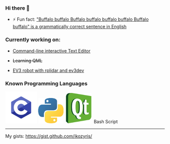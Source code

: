 ### Hi there 👋
- ⚡ Fun fact:  ["Buffalo buffalo Buffalo buffalo buffalo buffalo Buffalo buffalo" is a grammatically correct sentence in English](https://en.wikipedia.org/wiki/Buffalo_buffalo_Buffalo_buffalo_buffalo_buffalo_Buffalo_buffalo)

### Currently working on:
- [Command-line interactive Text Editor](https://github.com/ikozyris/txt-editor)
<!--- ~~Creating/Porting apps to Ubuntu Touch~~ -->
- ~~Learning QML~~

- [EV3 robot with rplidar and ev3dev](https://github.com/ikozyris/rplidar-ev3)

### Known Programming Languages



<img src="C-logo.png" alt="c-logo" width="100"/>&nbsp;<img src="Python-logo.png" alt="python-logo" width="80"/>&nbsp;    <img src="Qt-logo.png" alt="qt-logo" width="80"/>&nbsp;
Bash Script

----
My gists: https://gist.github.com/ikozyris/
<!--
**ikozyris/ikozyris** is a ✨ _special_ ✨ repository because its `README.md` (this file) appears on your GitHub profile.

Here are some ideas to get you started:

- 🔭 I’m currently working on ...
- 🌱 I’m currently learning ...
- 👯 I’m looking to collaborate on ...
- 🤔 I’m looking for help with ...
- 💬 Ask me about ...
- 📫 How to reach me: ...
- 😄 Pronouns: ...
- ⚡ Fun fact: ...
-->
